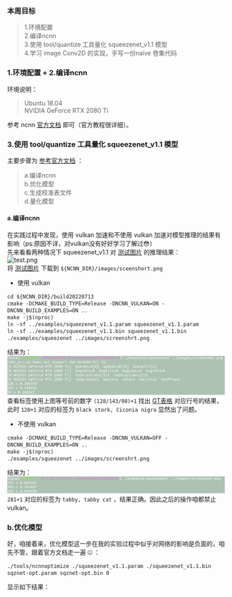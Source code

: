 ### 本周目标
>1.环境配置  
    2.编译ncnn  
    3.使用 tool/quantize 工具量化 squeezenet_v1.1 模型  
    4.学习 image Conv2D 的实现，手写一份naive 卷集代码  
    
### 1.环境配置 + 2.编译ncnn
环境说明：  
>Ubuntu 18.04  
NVIDIA GeForce RTX 2080 Ti  

参考 ncnn    [官方文档](https://github.com/Tencent/ncnn/wiki/how-to-build#build-for-linux) 即可（官方教程很详细）。
### 3.使用 tool/quantize 工具量化 squeezenet_v1.1 模型
主要步骤为 [参考官方文档](https://github.com/Tencent/ncnn/blob/master/docs/how-to-use-and-FAQ/quantized-int8-inference.md) ：  
>a.编译ncnn  
>b.优化模型  
>c.生成校准表文件  
>d.量化模型  

#### a.编译ncnn  
在实践过程中发现，使用 vulkan 加速和不使用 vulkan 加速对模型推理的结果有影响（ps:原因不详，对vulkan没有好好学习了解过&#x1F633;）  
先来看看两种情况下 squeezenet_v1.1 对 [测试图片](https://github.com/nihui/ncnn-android-squeezenet/blob/master/screenshot.png)  的推理结果：  
<img alt="test.png" src="https://github.com/nihui/ncnn-android-squeezenet/blob/master/screenshot.png" width="360" height="640">   
将 [测试图片](https://github.com/nihui/ncnn-android-squeezenet/blob/master/screenshot.png)  下载到  `${NCNN_DIR}/images/sceenshort.png`   
- 使用 vulkan  
```
cd ${NCNN_DIR}/build20220713  
cmake -DCMAKE_BUILD_TYPE=Release -DNCNN_VULKAN=ON -DNCNN_BUILD_EXAMPLES=ON ..  
make -j$(nproc)  
ln -sf ../examples/squeezenet_v1.1.param squeezenet_v1.1.param  
ln -sf ../examples/squeezenet_v1.1.bin squeezenet_v1.1.bin
./examples/squeezenet ../images/screenshrt.png
```
结果为：  
![w](https://github.com/LiuYi-Up/mmdeploy-summer-camp/blob/main/week1/results_img/wovulkan.png)  
查看标签使用上图等号前的数字 `(128/143/98)+1` 找出 [GT表格](https://github.com/Tencent/ncnn/blob/master/examples/synset_words.txt) 对应行号的结果，此时 `128+1` 对应的标签为 `black stork, Ciconia nigra` 显然出了问题。
- 不使用 vulkan  
```
cmake -DCMAKE_BUILD_TYPE=Release -DNCNN_VULKAN=OFF -DNCNN_BUILD_EXAMPLES=ON ..  
make -j$(nproc)  
./examples/squeezenet ../images/screenshrt.png  
```
结果为：  
![wo](https://github.com/LiuYi-Up/mmdeploy-summer-camp/blob/main/week1/results_img/wvulkan.png)  
`281+1` 对应的标签为 `tabby, tabby cat` ，结果正确。因此之后的操作咱都禁止 vulkan。  
### b.优化模型  
好，咱接着来，优化模型这一步在我的实验过程中似乎对网络的影响是负面的，咱先不管，跟着官方文档走一遍 &#x1F910; ：
```
./tools/ncnnoptimize ./squeezenet_v1.1.param ./squeezenet_v1.1.bin sqznet-opt.param sqznet-opt.bin 0  
```
显示如下结果：
```

```
